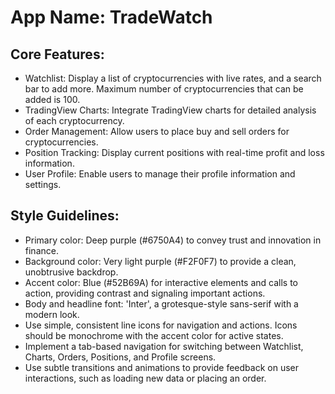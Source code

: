 # **App Name**: TradeWatch

## Core Features:

- Watchlist: Display a list of cryptocurrencies with live rates, and a search bar to add more. Maximum number of cryptocurrencies that can be added is 100.
- TradingView Charts: Integrate TradingView charts for detailed analysis of each cryptocurrency.
- Order Management: Allow users to place buy and sell orders for cryptocurrencies.
- Position Tracking: Display current positions with real-time profit and loss information.
- User Profile: Enable users to manage their profile information and settings.

## Style Guidelines:

- Primary color: Deep purple (#6750A4) to convey trust and innovation in finance.
- Background color: Very light purple (#F2F0F7) to provide a clean, unobtrusive backdrop.
- Accent color: Blue (#52B69A) for interactive elements and calls to action, providing contrast and signaling important actions.
- Body and headline font: 'Inter', a grotesque-style sans-serif with a modern look.
- Use simple, consistent line icons for navigation and actions. Icons should be monochrome with the accent color for active states.
- Implement a tab-based navigation for switching between Watchlist, Charts, Orders, Positions, and Profile screens.
- Use subtle transitions and animations to provide feedback on user interactions, such as loading new data or placing an order.